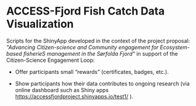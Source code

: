 # ACCESS-Fjord Fish Catch Data Visualization
Scripts for the ShinyApp developed in the context of the project proposal: _"Advancing Citizen-science and Community engagement for Ecosystem-based fisherieS management in the Sørfolda Fjord"_ in support of the Citizen-Science Engagement Loop:

- Offer participants small “rewards” (certificates, badges, etc.). 

- Show participants how their data contributes to ongoing research (via online dashboard such as Shiny apps https://accessfjordproject.shinyapps.io/test1/ ).

 
